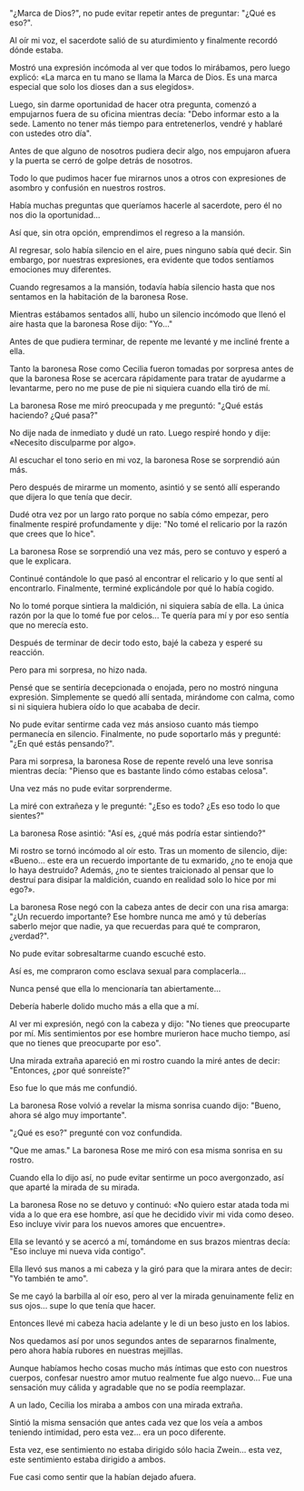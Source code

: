 
"¿Marca de Dios?", no pude evitar repetir antes de preguntar: "¿Qué es eso?".

Al oír mi voz, el sacerdote salió de su aturdimiento y finalmente recordó dónde estaba.

Mostró una expresión incómoda al ver que todos lo mirábamos, pero luego explicó: «La marca en tu mano se llama la Marca de Dios. Es una marca especial que solo los dioses dan a sus elegidos».

Luego, sin darme oportunidad de hacer otra pregunta, comenzó a empujarnos fuera de su oficina mientras decía: "Debo informar esto a la sede. Lamento no tener más tiempo para entretenerlos, vendré y hablaré con ustedes otro día".

Antes de que alguno de nosotros pudiera decir algo, nos empujaron afuera y la puerta se cerró de golpe detrás de nosotros.

Todo lo que pudimos hacer fue mirarnos unos a otros con expresiones de asombro y confusión en nuestros rostros.

Había muchas preguntas que queríamos hacerle al sacerdote, pero él no nos dio la oportunidad…

Así que, sin otra opción, emprendimos el regreso a la mansión.

Al regresar, solo había silencio en el aire, pues ninguno sabía qué decir. Sin embargo, por nuestras expresiones, era evidente que todos sentíamos emociones muy diferentes.

Cuando regresamos a la mansión, todavía había silencio hasta que nos sentamos en la habitación de la baronesa Rose.

Mientras estábamos sentados allí, hubo un silencio incómodo que llenó el aire hasta que la baronesa Rose dijo: "Yo..."

Antes de que pudiera terminar, de repente me levanté y me incliné frente a ella.

Tanto la baronesa Rose como Cecilia fueron tomadas por sorpresa antes de que la baronesa Rose se acercara rápidamente para tratar de ayudarme a levantarme, pero no me puse de pie ni siquiera cuando ella tiró de mí.

La baronesa Rose me miró preocupada y me preguntó: "¿Qué estás haciendo? ¿Qué pasa?"

No dije nada de inmediato y dudé un rato. Luego respiré hondo y dije: «Necesito disculparme por algo».

Al escuchar el tono serio en mi voz, la baronesa Rose se sorprendió aún más.

Pero después de mirarme un momento, asintió y se sentó allí esperando que dijera lo que tenía que decir.

Dudé otra vez por un largo rato porque no sabía cómo empezar, pero finalmente respiré profundamente y dije: "No tomé el relicario por la razón que crees que lo hice".

La baronesa Rose se sorprendió una vez más, pero se contuvo y esperó a que le explicara.

Continué contándole lo que pasó al encontrar el relicario y lo que sentí al encontrarlo. Finalmente, terminé explicándole por qué lo había cogido.

No lo tomé porque sintiera la maldición, ni siquiera sabía de ella. La única razón por la que lo tomé fue por celos... Te quería para mí y por eso sentía que no merecía esto.

Después de terminar de decir todo esto, bajé la cabeza y esperé su reacción.

Pero para mi sorpresa, no hizo nada.

Pensé que se sentiría decepcionada o enojada, pero no mostró ninguna expresión. Simplemente se quedó allí sentada, mirándome con calma, como si ni siquiera hubiera oído lo que acababa de decir.

No pude evitar sentirme cada vez más ansioso cuanto más tiempo permanecía en silencio. Finalmente, no pude soportarlo más y pregunté: "¿En qué estás pensando?".

Para mi sorpresa, la baronesa Rose de repente reveló una leve sonrisa mientras decía: "Pienso que es bastante lindo cómo estabas celosa".

Una vez más no pude evitar sorprenderme.

La miré con extrañeza y le pregunté: "¿Eso es todo? ¿Es eso todo lo que sientes?"

La baronesa Rose asintió: "Así es, ¿qué más podría estar sintiendo?"

Mi rostro se tornó incómodo al oír esto. Tras un momento de silencio, dije: «Bueno… este era un recuerdo importante de tu exmarido, ¿no te enoja que lo haya destruido? Además, ¿no te sientes traicionado al pensar que lo destruí para disipar la maldición, cuando en realidad solo lo hice por mi ego?».

La baronesa Rose negó con la cabeza antes de decir con una risa amarga: "¿Un recuerdo importante? Ese hombre nunca me amó y tú deberías saberlo mejor que nadie, ya que recuerdas para qué te compraron, ¿verdad?".

No pude evitar sobresaltarme cuando escuché esto.

Así es, me compraron como esclava sexual para complacerla…

Nunca pensé que ella lo mencionaría tan abiertamente…

Debería haberle dolido mucho más a ella que a mí.

Al ver mi expresión, negó con la cabeza y dijo: "No tienes que preocuparte por mí. Mis sentimientos por ese hombre murieron hace mucho tiempo, así que no tienes que preocuparte por eso".

Una mirada extraña apareció en mi rostro cuando la miré antes de decir: "Entonces, ¿por qué sonreíste?"

Eso fue lo que más me confundió.

La baronesa Rose volvió a revelar la misma sonrisa cuando dijo: "Bueno, ahora sé algo muy importante".

"¿Qué es eso?" pregunté con voz confundida.

"Que me amas." La baronesa Rose me miró con esa misma sonrisa en su rostro.

Cuando ella lo dijo así, no pude evitar sentirme un poco avergonzado, así que aparté la mirada de su mirada.

La baronesa Rose no se detuvo y continuó: «No quiero estar atada toda mi vida a lo que era ese hombre, así que he decidido vivir mi vida como deseo. Eso incluye vivir para los nuevos amores que encuentre».

Ella se levantó y se acercó a mí, tomándome en sus brazos mientras decía: "Eso incluye mi nueva vida contigo".

Ella llevó sus manos a mi cabeza y la giró para que la mirara antes de decir: "Yo también te amo".

Se me cayó la barbilla al oír eso, pero al ver la mirada genuinamente feliz en sus ojos... supe lo que tenía que hacer.

Entonces llevé mi cabeza hacia adelante y le di un beso justo en los labios.

Nos quedamos así por unos segundos antes de separarnos finalmente, pero ahora había rubores en nuestras mejillas.

Aunque habíamos hecho cosas mucho más íntimas que esto con nuestros cuerpos, confesar nuestro amor mutuo realmente fue algo nuevo... Fue una sensación muy cálida y agradable que no se podía reemplazar.

A un lado, Cecilia los miraba a ambos con una mirada extraña.

Sintió la misma sensación que antes cada vez que los veía a ambos teniendo intimidad, pero esta vez... era un poco diferente.

Esta vez, ese sentimiento no estaba dirigido sólo hacia Zwein... esta vez, este sentimiento estaba dirigido a ambos.

Fue casi como sentir que la habían dejado afuera.